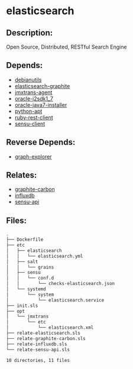 # elasticsearch

## Description:

Open Source, Distributed, RESTful Search Engine

## Depends:

  -  [debianutils](salt/debianutils)
  -  [elasticsearch-graphite](salt/elasticsearch-graphite)
  -  [jmxtrans-agent](salt/jmxtrans-agent)
  -  [oracle-j2sdk1\_7](salt/oracle-j2sdk1_7)
  -  [oracle-java7-installer](salt/oracle-java7-installer)
  -  [python-apt](salt/python-apt)
  -  [ruby-rest-client](salt/ruby-rest-client)
  -  [sensu-client](salt/sensu-client)

## Reverse Depends:

  -  [graph-explorer](salt/graph-explorer)

## Relates:

  -  [graphite-carbon](salt/graphite-carbon)
  -  [influxdb](salt/influxdb)
  -  [sensu-api](salt/sensu-api)

## Files:

```bash
.
├── Dockerfile
├── etc
│   ├── elasticsearch
│   │   └── elasticsearch.yml
│   ├── salt
│   │   └── grains
│   ├── sensu
│   │   └── conf.d
│   │       └── checks-elasticsearch.json
│   └── systemd
│       └── system
│           └── elasticsearch.service
├── init.sls
├── opt
│   └── jmxtrans
│       └── etc
│           └── elasticsearch.xml
├── relate-elasticsearch.sls
├── relate-graphite-carbon.sls
├── relate-influxdb.sls
└── relate-sensu-api.sls

10 directories, 11 files
```
